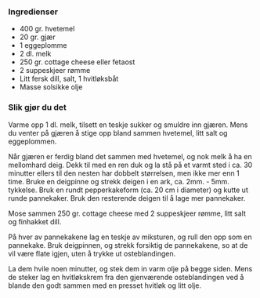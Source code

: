 
### Ingredienser
- 400 gr. hvetemel
- 20 gr. gjær
- 1 eggeplomme
- 2 dl. melk
- 250 gr. cottage cheese eller fetaost
- 2 suppeskjeer rømme
- Litt fersk dill, salt, 1 hvitløksbåt
- Masse solsikke olje

### Slik gjør du det
Varme opp 1 dl. melk, tilsett en teskje sukker og smuldre inn gjæren. Mens du venter på gjæren å stige opp bland sammen hvetemel, litt salt og eggeplommen.

 Når gjæren er ferdig bland det sammen med hvetemel, og nok melk å ha en mellomhard deig. Dekk til med en ren duk og la stå på et varmt sted i ca. 30 minutter ellers til den nesten har dobbelt størrelsen, men ikke mer enn 1 time. Bruke en deigpinne og strekk deigen i en ark, ca. 2mm. - 5mm. tykkelse. Bruk en rundt pepperkakeform (ca. 20 cm i diameter) og kutte ut runde pannekaker. Bruk den resterende deigen til å lage mer pannekaker.

 Mose sammen 250 gr. cottage cheese med 2 suppeskjeer rømme, litt salt og finhakket dill.

 På hver av pannekakene lag en teskje av miksturen, og rull den opp som en pannekake. Bruk deigpinnen, og strekk forsiktig de pannekakene, so at de vil være flate igjen, uten å trykke ut osteblandingen.

 La dem hvile noen minutter, og stek dem in varm olje på begge siden. Mens de steker lag en hvitløkskrem fra den gjenværende osteblandingen ved å blande den godt sammen med en presset hvitløk og litt olje.

  